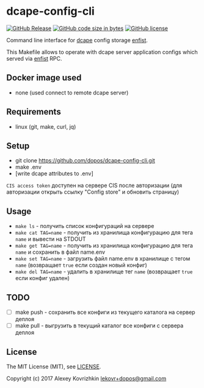 # dcape-config-cli

[![GitHub Release][1]][2] [![GitHub code size in bytes][3]]() [![GitHub license][4]][5]

[1]: https://img.shields.io/github/release/dopos/dcape-app-mattermost.svg
[2]: https://github.com/dopos/dcape-app-mattermost/releases
[3]: https://img.shields.io/github/languages/code-size/dopos/dcape-app-mattermost.svg
[4]: https://img.shields.io/github/license/dopos/dcape-app-mattermost.svg
[5]: LICENSE

Command line interface for [dcape](https://github.com/dopos/dcape) config storage [enfist](https://github.com/pgrpc/pgrpc-sql-enfist).

This Makefile allows to operate with dcape server application configs which served via [enfist](https://github.com/pgrpc/pgrpc-sql-enfist) RPC.

## Docker image used

* none (used connect to remote dcape server)

## Requirements

* linux (git, make, curl, jq)

## Setup

* git clone https://github.com/dopos/dcape-config-cli.git
* make .env 
* [write dcape attributes to .env]

`CIS access token` доступен на сервере CIS после авторизации (для авторизации открыть ссылку "Config store" и обновить страницу)

## Usage

* `make ls` - получить список конфигураций на сервере
* `make cat TAG=name` - получить из хранилища конфигурацию для тега `name` и вывести на STDOUT
* `make get TAG=name` - получить из хранилища конфигурацию для тега `name` и сохранить в файл name.env
* `make set TAG=name` - загрузить файл name.env в хранилище с тегом `name` (возвращает `true` если создан новый конфиг)
* `make del TAG=name` - удалить в хранилище тег `name` (возвращает `true` если конфиг удален)

## TODO

* [ ] make push - сохранить все конфиги из текущего каталога на сервер деплоя
* [ ] make pull - выгрузить в текущий каталог все конфиги с сервера деплоя

## License

The MIT License (MIT), see [LICENSE](LICENSE).

Copyright (c) 2017 Alexey Kovrizhkin <lekovr+dopos@gmail.com>
